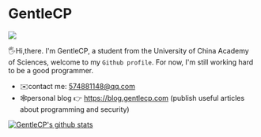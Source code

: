 # GentleCP

![](https://komarev.com/ghpvc/?username=GentleCP&color=yellowgreen)

🖐️Hi,there. I'm GentleCP, a student from the University of China Academy of Sciences, welcome to my `Github profile`. For now, I'm still working hard to be a good programmer.
- ✉️contact me: 574881148@qq.com
- 🕸️personal blog 👉 https://blog.gentlecp.com (publish useful articles about programming and security)

[![GentleCP's github stats](https://github-readme-stats.vercel.app/api?username=GentleCP&show_icons=true&theme=tokyonight)](https://github.com/anuraghazra/github-readme-stats)



